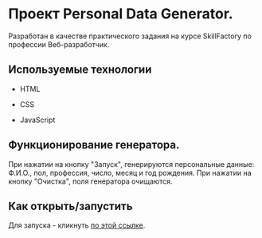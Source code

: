 
# Проект Personal Data Generator.

Разработан в качестве практического задания на курсе SkillFactory по профессии Веб-разработчик.


## Используемые технологии

* HTML

* CSS

* JavaScript


## Функционирование генератора.

При нажатии на кнопку "Запуск", генерируются персональные данные: Ф.И.О., пол, профессия, число, месяц и год рождения.
При нажатии на кнопку "Очистка", поля генератора очищаются.

## Как открыть/запустить

Для запуска - кликнуть [по этой ссылке]().
